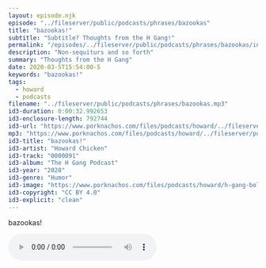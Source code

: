 ```yaml
---
layout: episode.njk
episode: "../fileserver/public/podcasts/phrases/bazookas"
title: "bazookas!"
subtitle: "Subtitle? Thoughts from the H Gang!"
permalink: "/episodes/../fileserver/public/podcasts/phrases/bazookas/index.html"
description: "Non-sequiturs and so forth"
summary: "Thoughts from the H Gang"
date: 2020-03-5T15:54:00-5
keywords: "bazookas!"
tags:
  - howard
  - podcasts
filename: "../fileserver/public/podcasts/phrases/bazookas.mp3"
id3-duration: 0:00:32.992653
id3-enclosure-length: 792744
id3-url: "https://www.porknachos.com/files/podcasts/howard/../fileserver/public/podcasts/phrases/bazookas.mp3"
mp3: "https://www.porknachos.com/files/podcasts/howard/../fileserver/public/podcasts/phrases/bazookas.mp3"
id3-title: "bazookas!"
id3-artist: "Howard Chicken"
id3-track: "0000091"
id3-album: "The H Gang Podcast"
id3-year: "2020"
id3-genre: "Humor"
id3-image: "https://www.porknachos.com/files/podcasts/howard/h-gang-bold.jpg"
id3-copyright: "CC BY 4.0"
id3-explicit: "clean"
---
```

bazookas!

<audio controls>
  <source src="https://www.porknachos.com/files/podcasts/howard/../fileserver/public/podcasts/phrases/bazookas.mp3">
</audio>
